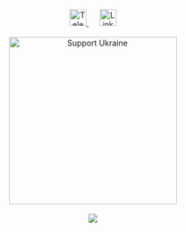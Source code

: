 <div align='center'>
	<a href="https://t.me/itkrivoshei">
		<img alt="Telegram" width="30" src="https://media.giphy.com/media/g8XwBTgbU6YZdkC8Db/giphy.gif"/>
	</a>
	<span>&nbsp;&nbsp;&nbsp;&nbsp;</span>
	<a href="https://www.linkedin.com/in/itkivoshei/">
		<img alt="LinkedIn" width="30" src="https://media.giphy.com/media/yDM1kJZthxFPoGDdmq/giphy.gif"/>
	</a>
	<br><br>
	<a href="https://supportukrainenow.org/" width="300">
		<img alt="Support Ukraine" width="300" src="https://media.giphy.com/media/qMrJi5C3xQWb0vDjlY/giphy.gif"/>
	</a>
	<!-- 	
	<a href="https://github.com/itkrivoshei">
		<img src="https://media.giphy.com/media/TA5UdQTc3NVKg/giphy.gif"/>
	</a> 
	-->
	<br><br>
	<a href="https://github.com/itkrivoshei">
		<img src="https://github-readme-stats.vercel.app/api?username=itkrivoshei&show_icons=true&theme=tokyonight&hide=issues,contribs&line_height=30px" />
	</a>
</div>
